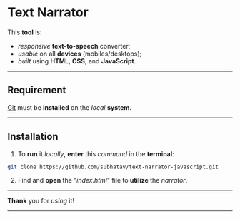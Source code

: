 # Text Narrator

This **tool** is:

* *responsive* **text-to-speech** converter;
* *usable* on all **devices** (mobiles/desktops);
* *built* using **HTML**, **CSS**, and **JavaScript**.

<hr/>

## Requirement

[Git](https://git-scm.com/downloads "Download Git") must be **installed** on the *local* **system**.

<hr/>

## Installation

1. To **run** it *locally*, **enter** this *command* in the **terminal**:

```bash
git clone https://github.com/subhatav/text-narrator-javascript.git
```

2. Find and **open** the "*index.html*" file to **utilize** the *narrator*.

<hr/>

**Thank** you for *using* it!

<hr/>